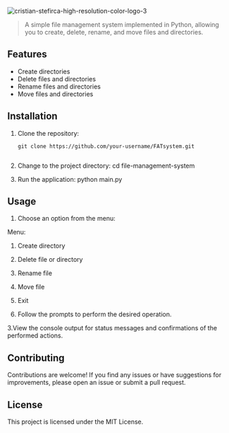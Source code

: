 ![cristian-stefirca-high-resolution-color-logo-3](https://github.com/CristianStefirca/FATsystem/assets/110734859/391e1847-b1f9-4a80-ae61-4d284494d0f1)


> A simple file management system implemented in Python, allowing you to create, delete, rename, and move files and directories.

## Features

- Create directories
- Delete files and directories
- Rename files and directories
- Move files and directories

## Installation

1. Clone the repository:

   ```shell
   git clone https://github.com/your-username/FATsystem.git


2. Change to the project directory:
cd file-management-system

3. Run the application:
python main.py


## Usage

1. Choose an option from the menu:

Menu:
1. Create directory
2. Delete file or directory
3. Rename file
4. Move file
5. Exit


2. Follow the prompts to perform the desired operation.


3.View the console output for status messages and confirmations of the performed actions.

## Contributing

Contributions are welcome! If you find any issues or have suggestions for improvements, please open an issue or submit a pull request.

## License

This project is licensed under the MIT License.
